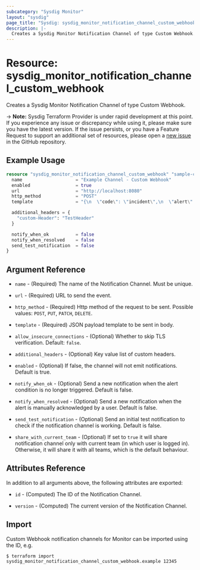 ```yaml
---
subcategory: "Sysdig Monitor"
layout: "sysdig"
page_title: "Sysdig: sysdig_monitor_notification_channel_custom_webhook"
description: |-
  Creates a Sysdig Monitor Notification Channel of type Custom Webhook.
---
```


# Resource: sysdig_monitor_notification_channel_custom_webhook

Creates a Sysdig Monitor Notification Channel of type Custom Webhook.

-> **Note:** Sysdig Terraform Provider is under rapid development at this point. If you experience any issue or discrepancy while using it, please make sure you have the latest version. If the issue persists, or you have a Feature Request to support an additional set of resources, please open a [new issue](https://github.com/sysdiglabs/terraform-provider-sysdig/issues/new) in the GitHub repository.

## Example Usage

```terraform
resource "sysdig_monitor_notification_channel_custom_webhook" "sample-custom-webhook" {
  name                    = "Example Channel - Custom Webhook"
  enabled                 = true
  url                     = "http://localhost:8080"
  http_method             = "POST"
  template                = "{\n  \"code\": \"incident\",\n  \"alert\": \"{{@alert_name}}\"\n}"

  additional_headers = {
    "custom-Header": "TestHeader"
  }

  notify_when_ok          = false
  notify_when_resolved    = false
  send_test_notification  = false
}
```

## Argument Reference

* `name` - (Required) The name of the Notification Channel. Must be unique.

* `url` - (Required) URL to send the event.

* `http_method` - (Required) Http method of the request to be sent. Possible values: `POST`, `PUT`, `PATCH`, `DELETE`.

* `template` - (Required) JSON payload template to be sent in body.

* `allow_insecure_connections` - (Optional) Whether to skip TLS verification. Default: `false`.

* `additional_headers` - (Optional) Key value list of custom headers.

* `enabled` - (Optional) If false, the channel will not emit notifications. Default is true.

* `notify_when_ok` - (Optional) Send a new notification when the alert condition is
    no longer triggered. Default is false.

* `notify_when_resolved` - (Optional) Send a new notification when the alert is manually
    acknowledged by a user. Default is false.

* `send_test_notification` - (Optional) Send an initial test notification to check
    if the notification channel is working. Default is false.

* `share_with_current_team` - (Optional) If set to `true` it will share notification channel only with current team (in which user is logged in).
  Otherwise, it will share it with all teams, which is the default behaviour.

## Attributes Reference

In addition to all arguments above, the following attributes are exported:

* `id` - (Computed) The ID of the Notification Channel.

* `version` - (Computed) The current version of the Notification Channel.

## Import

Custom Webhook notification channels for Monitor can be imported using the ID, e.g.

```
$ terraform import sysdig_monitor_notification_channel_custom_webhook.example 12345
```
